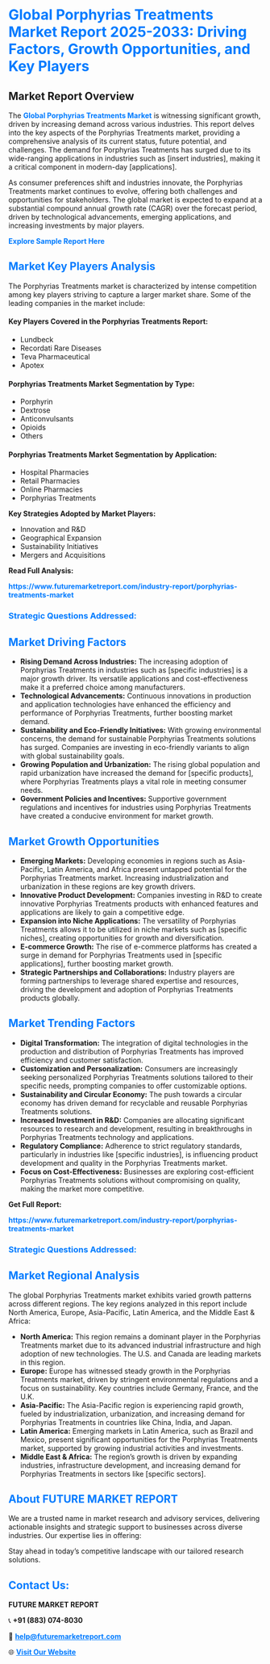 <h1 style="color: #007BFF;">Global Porphyrias Treatments Market Report 2025-2033: Driving Factors, Growth Opportunities, and Key Players</h1>

<section id="overview">
<h2>Market Report Overview</h2>
<p>The <a href="https://www.futuremarketreport.com/industry-report/porphyrias-treatments-market" style="color: #007BFF; text-decoration: none;"><strong>Global Porphyrias Treatments Market</strong></a> is witnessing significant growth, driven by increasing demand across various industries. This report delves into the key aspects of the Porphyrias Treatments market, providing a comprehensive analysis of its current status, future potential, and challenges. The demand for Porphyrias Treatments has surged due to its wide-ranging applications in industries such as [insert industries], making it a critical component in modern-day [applications].</p>
<p>As consumer preferences shift and industries innovate, the Porphyrias Treatments market continues to evolve, offering both challenges and opportunities for stakeholders. The global market is expected to expand at a substantial compound annual growth rate (CAGR) over the forecast period, driven by technological advancements, emerging applications, and increasing investments by major players.</p>
</section>

<section id="overview">
<p><a href="https://www.futuremarketreport.com/request-sample/reportId=112675" style="color: #007BFF; text-decoration: none;"><strong>Explore Sample Report Here</strong></a></p>
</section>

<section id="key-players">
<h2 style="color: #007BFF;">Market Key Players Analysis</h2>
<p>The Porphyrias Treatments market is characterized by intense competition among key players striving to capture a larger market share. Some of the leading companies in the market include:</p>
<h4>Key Players Covered in the Porphyrias Treatments Report:</h4>
<ul><li>Lundbeck</li><li>Recordati Rare Diseases</li><li>Teva Pharmaceutical</li><li>Apotex</li></ul>
<h4>Porphyrias Treatments Market Segmentation by Type:</h4>
<ul><li>Porphyrin</li><li>Dextrose</li><li>Anticonvulsants</li><li>Opioids</li><li>Others</li></ul>

<h4>Porphyrias Treatments Market Segmentation by Application:</h4>
<ul><li>Hospital Pharmacies</li><li>Retail Pharmacies</li><li>Online Pharmacies</li><li>Porphyrias Treatments</li></ul>
<p><strong>Key Strategies Adopted by Market Players:</strong></p>
<ul>
<li>Innovation and R&D</li>
<li>Geographical Expansion</li>
<li>Sustainability Initiatives</li>
<li>Mergers and Acquisitions</li>
</ul>
</section>

<section>
<p><strong>Read Full Analysis: </strong></p><a href="https://www.futuremarketreport.com/industry-report/porphyrias-treatments-market" style="color: #007BFF; text-decoration: none;"><strong>https://www.futuremarketreport.com/industry-report/porphyrias-treatments-market</strong></a>
<h3 style="color: #007BFF;">Strategic Questions Addressed:</h3>
</section>

<section id="driving-factors">
<h2 style="color: #007BFF;">Market Driving Factors</h2>
<ul>
<li><strong>Rising Demand Across Industries:</strong> The increasing adoption of Porphyrias Treatments in industries such as [specific industries] is a major growth driver. Its versatile applications and cost-effectiveness make it a preferred choice among manufacturers.</li>
<li><strong>Technological Advancements:</strong> Continuous innovations in production and application technologies have enhanced the efficiency and performance of Porphyrias Treatments, further boosting market demand.</li>
<li><strong>Sustainability and Eco-Friendly Initiatives:</strong> With growing environmental concerns, the demand for sustainable Porphyrias Treatments solutions has surged. Companies are investing in eco-friendly variants to align with global sustainability goals.</li>
<li><strong>Growing Population and Urbanization:</strong> The rising global population and rapid urbanization have increased the demand for [specific products], where Porphyrias Treatments plays a vital role in meeting consumer needs.</li>
<li><strong>Government Policies and Incentives:</strong> Supportive government regulations and incentives for industries using Porphyrias Treatments have created a conducive environment for market growth.</li>
</ul>
</section>

<section id="growth-opportunities">
<h2 style="color: #007BFF;">Market Growth Opportunities</h2>
<ul>
<li><strong>Emerging Markets:</strong> Developing economies in regions such as Asia-Pacific, Latin America, and Africa present untapped potential for the Porphyrias Treatments market. Increasing industrialization and urbanization in these regions are key growth drivers.</li>
<li><strong>Innovative Product Development:</strong> Companies investing in R&D to create innovative Porphyrias Treatments products with enhanced features and applications are likely to gain a competitive edge.</li>
<li><strong>Expansion into Niche Applications:</strong> The versatility of Porphyrias Treatments allows it to be utilized in niche markets such as [specific niches], creating opportunities for growth and diversification.</li>
<li><strong>E-commerce Growth:</strong> The rise of e-commerce platforms has created a surge in demand for Porphyrias Treatments used in [specific applications], further boosting market growth.</li>
<li><strong>Strategic Partnerships and Collaborations:</strong> Industry players are forming partnerships to leverage shared expertise and resources, driving the development and adoption of Porphyrias Treatments products globally.</li>
</ul>
</section>

<section id="trending-factors">
<h2 style="color: #007BFF;">Market Trending Factors</h2>
<ul>
<li><strong>Digital Transformation:</strong> The integration of digital technologies in the production and distribution of Porphyrias Treatments has improved efficiency and customer satisfaction.</li>
<li><strong>Customization and Personalization:</strong> Consumers are increasingly seeking personalized Porphyrias Treatments solutions tailored to their specific needs, prompting companies to offer customizable options.</li>
<li><strong>Sustainability and Circular Economy:</strong> The push towards a circular economy has driven demand for recyclable and reusable Porphyrias Treatments solutions.</li>
<li><strong>Increased Investment in R&D:</strong> Companies are allocating significant resources to research and development, resulting in breakthroughs in Porphyrias Treatments technology and applications.</li>
<li><strong>Regulatory Compliance:</strong> Adherence to strict regulatory standards, particularly in industries like [specific industries], is influencing product development and quality in the Porphyrias Treatments market.</li>
<li><strong>Focus on Cost-Effectiveness:</strong> Businesses are exploring cost-efficient Porphyrias Treatments solutions without compromising on quality, making the market more competitive.</li>
</ul>
</section>

<section>
<p><strong>Get Full Report: </strong></p><a href="https://www.futuremarketreport.com/industry-report/porphyrias-treatments-market" style="color: #007BFF; text-decoration: none;"><strong>https://www.futuremarketreport.com/industry-report/porphyrias-treatments-market</strong></a>
<h3 style="color: #007BFF;">Strategic Questions Addressed:</h3>
</section>


<section id="regional-analysis">
<h2 style="color: #007BFF;">Market Regional Analysis</h2>
<p>The global Porphyrias Treatments market exhibits varied growth patterns across different regions. The key regions analyzed in this report include North America, Europe, Asia-Pacific, Latin America, and the Middle East & Africa:</p>
<ul>
<li><strong>North America:</strong> This region remains a dominant player in the Porphyrias Treatments market due to its advanced industrial infrastructure and high adoption of new technologies. The U.S. and Canada are leading markets in this region.</li>
<li><strong>Europe:</strong> Europe has witnessed steady growth in the Porphyrias Treatments market, driven by stringent environmental regulations and a focus on sustainability. Key countries include Germany, France, and the U.K.</li>
<li><strong>Asia-Pacific:</strong> The Asia-Pacific region is experiencing rapid growth, fueled by industrialization, urbanization, and increasing demand for Porphyrias Treatments in countries like China, India, and Japan.</li>
<li><strong>Latin America:</strong> Emerging markets in Latin America, such as Brazil and Mexico, present significant opportunities for the Porphyrias Treatments market, supported by growing industrial activities and investments.</li>
<li><strong>Middle East & Africa:</strong> The region’s growth is driven by expanding industries, infrastructure development, and increasing demand for Porphyrias Treatments in sectors like [specific sectors].</li>
</ul>
</section>

<footer>
<h2 style="color: #007BFF;">About FUTURE MARKET REPORT</h2>
<p>We are a trusted name in market research and advisory services, delivering actionable insights and strategic support to businesses across diverse industries. Our expertise lies in offering:</p>

<p>Stay ahead in today’s competitive landscape with our tailored research solutions.</p>

<h2 style="color: #007BFF;">Contact Us:</h2>
<p><strong>FUTURE MARKET REPORT</strong></p>
<p>📞 <strong>+91 (883) 074-8030</strong></p>
<p>📧 <strong><a href="mailto:help@futuremarketreport.com" style="color: #007BFF;">help@futuremarketreport.com</a></strong></p>
<p>🌐 <strong><a href="https://www.futuremarketreport.com/" style="color: #007BFF;">Visit Our Website</a></strong></p>
</footer>